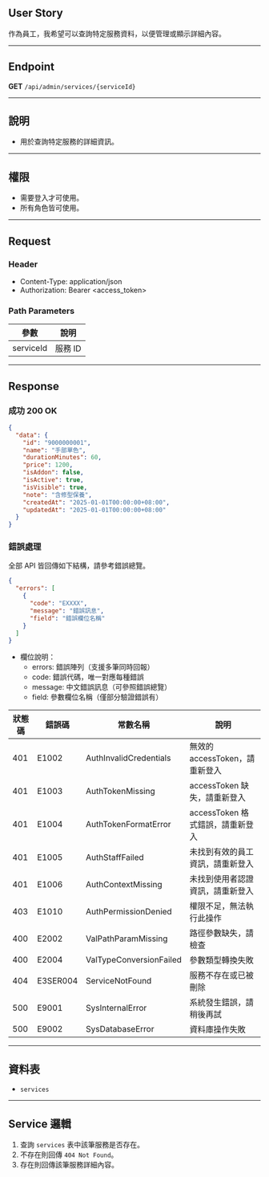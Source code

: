 ## User Story

作為員工，我希望可以查詢特定服務資料，以便管理或顯示詳細內容。

---

## Endpoint

**GET** `/api/admin/services/{serviceId}`

---

## 說明

- 用於查詢特定服務的詳細資訊。

---

## 權限

- 需要登入才可使用。
- 所有角色皆可使用。

---

## Request

### Header

- Content-Type: application/json
- Authorization: Bearer <access_token>

### Path Parameters

| 參數      | 說明    |
| --------- | ------- |
| serviceId | 服務 ID |

---

## Response

### 成功 200 OK

```json
{
  "data": {
    "id": "9000000001",
    "name": "手部單色",
    "durationMinutes": 60,
    "price": 1200,
    "isAddon": false,
    "isActive": true,
    "isVisible": true,
    "note": "含修型保養",
    "createdAt": "2025-01-01T00:00:00+08:00",
    "updatedAt": "2025-01-01T00:00:00+08:00"
  }
}
```

### 錯誤處理

全部 API 皆回傳如下結構，請參考錯誤總覽。

```json
{
  "errors": [
    {
      "code": "EXXXX",
      "message": "錯誤訊息",
      "field": "錯誤欄位名稱"
    }
  ]
}
```

- 欄位說明：
  - errors: 錯誤陣列（支援多筆同時回報）
  - code: 錯誤代碼，唯一對應每種錯誤
  - message: 中文錯誤訊息（可參照錯誤總覽）
  - field: 參數欄位名稱（僅部分驗證錯誤有）

| 狀態碼 | 錯誤碼   | 常數名稱                | 說明                             |
| ------ | -------- | ----------------------- | -------------------------------- |
| 401    | E1002    | AuthInvalidCredentials  | 無效的 accessToken，請重新登入   |
| 401    | E1003    | AuthTokenMissing        | accessToken 缺失，請重新登入     |
| 401    | E1004    | AuthTokenFormatError    | accessToken 格式錯誤，請重新登入 |
| 401    | E1005    | AuthStaffFailed         | 未找到有效的員工資訊，請重新登入 |
| 401    | E1006    | AuthContextMissing      | 未找到使用者認證資訊，請重新登入 |
| 403    | E1010    | AuthPermissionDenied    | 權限不足，無法執行此操作         |
| 400    | E2002    | ValPathParamMissing     | 路徑參數缺失，請檢查             |
| 400    | E2004    | ValTypeConversionFailed | 參數類型轉換失敗                 |
| 404    | E3SER004 | ServiceNotFound         | 服務不存在或已被刪除             |
| 500    | E9001    | SysInternalError        | 系統發生錯誤，請稍後再試         |
| 500    | E9002    | SysDatabaseError        | 資料庫操作失敗                   |

---

## 資料表

- `services`

---

## Service 邏輯

1. 查詢 `services` 表中該筆服務是否存在。
2. 不存在則回傳 `404 Not Found`。
3. 存在則回傳該筆服務詳細內容。
